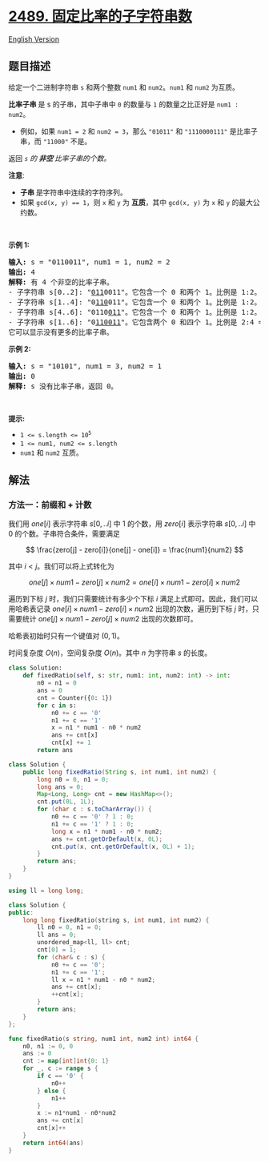 # [2489. 固定比率的子字符串数](https://leetcode.cn/problems/number-of-substrings-with-fixed-ratio)

[English Version](/solution/2400-2499/2489.Number%20of%20Substrings%20With%20Fixed%20Ratio/README_EN.md)

<!-- tags:哈希表,数学,字符串,前缀和 -->

## 题目描述

<!-- 这里写题目描述 -->

<p>给定一个二进制字符串 <code>s</code>&nbsp;和两个整数 <code>num1</code> 和 <code>num2</code>。<code>num1</code> 和 <code>num2</code> 为互质。</p>

<p><strong>比率子串&nbsp;</strong>是 s 的子串，其中子串中 <code>0</code> 的数量与 <code>1</code>&nbsp;的数量之比正好是&nbsp;<code>num1 : num2</code>。</p>

<ul>
	<li>例如，如果 <code>num1 = 2</code>&nbsp;和 <code>num2 = 3</code>，那么 <code>"01011"</code>&nbsp;和 <code>"1110000111"</code>&nbsp;是比率子串，而 <code>"11000"</code>&nbsp;不是。</li>
</ul>

<p>返回 <em><code>s</code> 的&nbsp;<strong>非空&nbsp;</strong>比率子串的个数。</em></p>

<p><b>注意</b>:</p>

<ul>
	<li><strong>子串&nbsp;</strong>是字符串中连续的字符序列。</li>
	<li>如果 <code>gcd(x, y) == 1</code>，则 <code>x</code> 和 <code>y</code> 为&nbsp;<strong>互质</strong>，其中 <code>gcd(x, y)</code>&nbsp;为 <code>x</code>&nbsp;和 <code>y</code> 的最大公约数。</li>
</ul>

<p>&nbsp;</p>

<p><strong>示例 1:</strong></p>

<pre>
<strong>输入:</strong> s = "0110011", num1 = 1, num2 = 2
<strong>输出:</strong> 4
<strong>解释:</strong> 有 4 个非空的比率子串。
- 子字符串 s[0..2]: "<u>011</u>0011"。它包含一个 0 和两个 1。比例是 1:2。
- 子字符串 s[1..4]: "0<u>110</u>011"。它包含一个 0 和两个 1。比例是 1:2。
- 子字符串 s[4..6]: "0110<u>011</u>"。它包含一个 0 和两个 1。比例是 1:2。
- 子字符串 s[1..6]: "0<u>110011</u>"。它包含两个 0 和四个 1。比例是 2:4 == 1:2。
它可以显示没有更多的比率子串。
</pre>

<p><strong>示例 2:</strong></p>

<pre>
<strong>输入:</strong> s = "10101", num1 = 3, num2 = 1
<strong>输出:</strong> 0
<strong>解释:</strong> s 没有比率子串，返回 0。
</pre>

<p>&nbsp;</p>

<p><strong>提示:</strong></p>

<ul>
	<li><code>1 &lt;= s.length &lt;= 10<sup>5</sup></code></li>
	<li><code>1 &lt;= num1, num2 &lt;= s.length</code></li>
	<li><code>num1</code> 和&nbsp;<code>num2</code> 互质。</li>
</ul>

## 解法

### 方法一：前缀和 + 计数

我们用 $one[i]$ 表示字符串 $s[0,..i]$ 中 $1$ 的个数，用 $zero[i]$ 表示字符串 $s[0,..i]$ 中 $0$ 的个数。子串符合条件，需要满足

$$
\frac{zero[j] - zero[i]}{one[j] - one[i]} = \frac{num1}{num2}
$$

其中 $i < j$。我们可以将上式转化为

$$
one[j] \times num1 - zero[j] \times num2 = one[i] \times num1 - zero[i] \times num2
$$

遍历到下标 $j$ 时，我们只需要统计有多少个下标 $i$ 满足上式即可。因此，我们可以用哈希表记录 $one[i] \times num1 - zero[i] \times num2$ 出现的次数，遍历到下标 $j$ 时，只需要统计 $one[j] \times num1 - zero[j] \times num2$ 出现的次数即可。

哈希表初始时只有一个键值对 $(0, 1)$。

时间复杂度 $O(n)$，空间复杂度 $O(n)$。其中 $n$ 为字符串 $s$ 的长度。

<!-- tabs:start -->

```python
class Solution:
    def fixedRatio(self, s: str, num1: int, num2: int) -> int:
        n0 = n1 = 0
        ans = 0
        cnt = Counter({0: 1})
        for c in s:
            n0 += c == '0'
            n1 += c == '1'
            x = n1 * num1 - n0 * num2
            ans += cnt[x]
            cnt[x] += 1
        return ans
```

```java
class Solution {
    public long fixedRatio(String s, int num1, int num2) {
        long n0 = 0, n1 = 0;
        long ans = 0;
        Map<Long, Long> cnt = new HashMap<>();
        cnt.put(0L, 1L);
        for (char c : s.toCharArray()) {
            n0 += c == '0' ? 1 : 0;
            n1 += c == '1' ? 1 : 0;
            long x = n1 * num1 - n0 * num2;
            ans += cnt.getOrDefault(x, 0L);
            cnt.put(x, cnt.getOrDefault(x, 0L) + 1);
        }
        return ans;
    }
}
```

```cpp
using ll = long long;

class Solution {
public:
    long long fixedRatio(string s, int num1, int num2) {
        ll n0 = 0, n1 = 0;
        ll ans = 0;
        unordered_map<ll, ll> cnt;
        cnt[0] = 1;
        for (char& c : s) {
            n0 += c == '0';
            n1 += c == '1';
            ll x = n1 * num1 - n0 * num2;
            ans += cnt[x];
            ++cnt[x];
        }
        return ans;
    }
};
```

```go
func fixedRatio(s string, num1 int, num2 int) int64 {
	n0, n1 := 0, 0
	ans := 0
	cnt := map[int]int{0: 1}
	for _, c := range s {
		if c == '0' {
			n0++
		} else {
			n1++
		}
		x := n1*num1 - n0*num2
		ans += cnt[x]
		cnt[x]++
	}
	return int64(ans)
}
```

<!-- tabs:end -->

<!-- end -->
